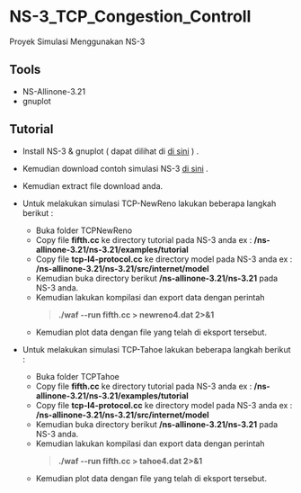 # NS-3_TCP_Congestion_Controll
Proyek Simulasi Menggunakan NS-3

## Tools
* NS-Allinone-3.21
* gnuplot

## Tutorial
* Install NS-3 & gnuplot ( dapat dilihat di [di sini](https://www.nsnam.org/docs/release/3.26/tutorial/ns-3-tutorial.pdf) ) .
* Kemudian download contoh simulasi NS-3 [di sini](https://github.com/PrasetyoSudarji/NS-3_TCP_Congestion_Controll) .
* Kemudian extract file download anda.
* Untuk melakukan simulasi TCP-NewReno lakukan beberapa langkah berikut :
  * Buka folder TCPNewReno
  * Copy file **fifth.cc** ke directory tutorial pada NS-3 anda ex : **/ns-allinone-3.21/ns-3.21/examples/tutorial**
  * Copy file **tcp-l4-protocol.cc** ke directory model pada NS-3 anda ex : **/ns-allinone-3.21/ns-3.21/src/internet/model**
  * Kemudian buka directory berikut **/ns-allinone-3.21/ns-3.21** pada NS-3 anda.
  * Kemudian lakukan kompilasi dan export data dengan perintah
    > **./waf --run fifth.cc > newreno4.dat 2>&1**
  * Kemudian plot data dengan file yang telah di eksport tersebut.
 
* Untuk melakukan simulasi TCP-Tahoe lakukan beberapa langkah berikut :
  * Buka folder TCPTahoe
  * Copy file **fifth.cc** ke directory tutorial pada NS-3 anda ex : **/ns-allinone-3.21/ns-3.21/examples/tutorial**
  * Copy file **tcp-l4-protocol.cc** ke directory model pada NS-3 anda ex : **/ns-allinone-3.21/ns-3.21/src/internet/model**
  * Kemudian buka directory berikut **/ns-allinone-3.21/ns-3.21** pada NS-3 anda.
  * Kemudian lakukan kompilasi dan export data dengan perintah
    > **./waf --run fifth.cc > tahoe4.dat 2>&1**
  * Kemudian plot data dengan file yang telah di eksport tersebut.
